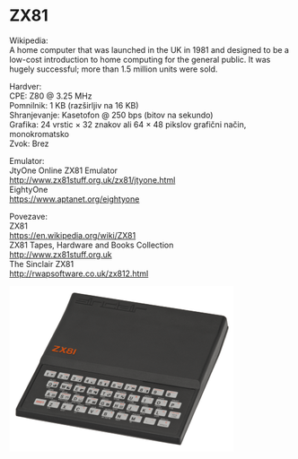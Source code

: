# ZX81
Wikipedia:<br />
A home computer that was launched in the UK in 1981 and designed to be a low-cost introduction to home computing for the general public. It was hugely successful; more than 1.5 million units were sold.

Hardver:<br />
CPE: Z80 @ 3.25 MHz<br />
Pomnilnik: 1 KB (razširljiv na 16 KB)<br />
Shranjevanje: Kasetofon @ 250 bps (bitov na sekundo)<br />
Grafika: 24 vrstic × 32 znakov ali 64 × 48 pikslov grafični način, monokromatsko<br />
Zvok: Brez

Emulator:<br />
JtyOne Online ZX81 Emulator<br />
http://www.zx81stuff.org.uk/zx81/jtyone.html<br />
EightyOne<br />
https://www.aptanet.org/eightyone

Povezave:<br />
ZX81<br />
https://en.wikipedia.org/wiki/ZX81<br />
ZX81 Tapes, Hardware and Books Collection<br />
http://www.zx81stuff.org.uk<br />
The Sinclair ZX81<br />
http://rwapsoftware.co.uk/zx812.html<br />

![alt text](https://github.com/RetrocompSi/ZX81/blob/master/ZX81.png)
